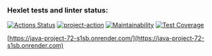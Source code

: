 ### Hexlet tests and linter status:
[![Actions Status](https://github.com/SpaceLudens/java-project-72/actions/workflows/hexlet-check.yml/badge.svg)](https://github.com/SpaceLudens/java-project-72/actions)
[![project-action](https://github.com/SpaceLudens/java-project-72/actions/workflows/build.yml/badge.svg)](https://github.com/SpaceLudens/java-project-72/actions/workflows/build.yml)
[![Maintainability](https://api.codeclimate.com/v1/badges/b87a097110371c6d977e/maintainability)](https://codeclimate.com/github/SpaceLudens/java-project-72/maintainability)
[![Test Coverage](https://api.codeclimate.com/v1/badges/b87a097110371c6d977e/test_coverage)](https://codeclimate.com/github/SpaceLudens/java-project-72/test_coverage)

[https://java-project-72-s1sb.onrender.com/](https://java-project-72-s1sb.onrender.com)
